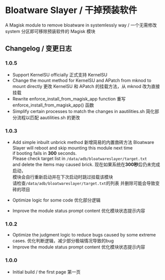 # Bloatware Slayer / 干掉预装软件
A Magisk module to remove bloatware in systemlessly way / 一个无需修改 system 分区即可移除预装软件的 Magisk 模块

## Changelog / 变更日志

### 1.0.5
- Support KernelSU officially
  正式支持 KernelSU
- Change the mount method for KernelSU and APatch from mknod to mount directly
  更改 KernelSU 和 APatch 的挂载方法，从 mknod 改为直接挂载
- Rewrite enforce_install_from_magisk_app function
  重写 enforce_install_from_magisk_app() 函数
- Simplify certain processes to match the changes in aautilities.sh
  简化部分流程以匹配 aautilities.sh 的更改

### 1.0.3
- Add simple inbuilt unbrick method
  新增简易的内置救砖方法
  Bloatware Slayer will reboot and skip mounting this module next time  
  if booting fails in **300** seconds.  
  Please check target list in <code>/data/adb/bloatwareslayer/target.txt</code>  
  and delete the items may caused brick.
  现在如果系统在**300秒**后仍未完成启动，  
  模块会自行重新启动并在下次启动时跳过挂载该模块  
  请检查<code>/data/adb/bloatwareslayer/target.txt</code>的列表
  并删除可能会导致变砖的项目  

- Optimize logic for some code
  优化部分逻辑
- Improve the module status prompt content
  优化模块状态提示内容

### 1.0.2
- Optimize the judgment logic to reduce bugs caused by some extreme cases.
  优化判断逻辑，减少部分极端情况导致的bug
- Improve the module status prompt content
  优化模块状态提示内容

### 1.0.0
- Initial build / the first page
  第一页
